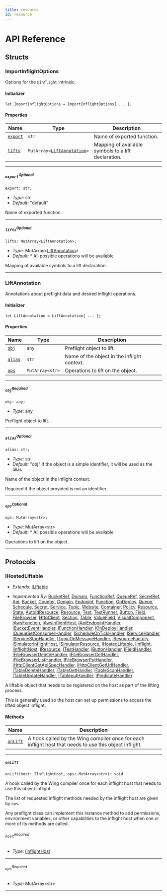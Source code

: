 ```yaml
---
title: resource
id: resource
---
```


# API Reference <a name="API Reference" id="api-reference"></a>



## Structs <a name="Structs" id="Structs"></a>

### ImportInflightOptions <a name="ImportInflightOptions" id="@winglang/sdk.std.ImportInflightOptions"></a>

Options for the `@inflight` intrinsic.

#### Initializer <a name="Initializer" id="@winglang/sdk.std.ImportInflightOptions.Initializer"></a>

```wing
let ImportInflightOptions = ImportInflightOptions{ ... };
```

#### Properties <a name="Properties" id="Properties"></a>

| **Name** | **Type** | **Description** |
| --- | --- | --- |
| <code><a href="#@winglang/sdk.std.ImportInflightOptions.property.export">export</a></code> | <code>str</code> | Name of exported function. |
| <code><a href="#@winglang/sdk.std.ImportInflightOptions.property.lifts">lifts</a></code> | <code>MutArray&lt;<a href="#@winglang/sdk.std.LiftAnnotation">LiftAnnotation</a>&gt;</code> | Mapping of available symbols to a lift declaration. |

---

##### `export`<sup>Optional</sup> <a name="export" id="@winglang/sdk.std.ImportInflightOptions.property.export"></a>

```wing
export: str;
```

- *Type:* str
- *Default:* "default"

Name of exported function.

---

##### `lifts`<sup>Optional</sup> <a name="lifts" id="@winglang/sdk.std.ImportInflightOptions.property.lifts"></a>

```wing
lifts: MutArray<LiftAnnotation>;
```

- *Type:* MutArray&lt;<a href="#@winglang/sdk.std.LiftAnnotation">LiftAnnotation</a>&gt;
- *Default:* * All possible operations will be available

Mapping of available symbols to a lift declaration.

---

### LiftAnnotation <a name="LiftAnnotation" id="@winglang/sdk.std.LiftAnnotation"></a>

Annotations about preflight data and desired inflight operations.

#### Initializer <a name="Initializer" id="@winglang/sdk.std.LiftAnnotation.Initializer"></a>

```wing
let LiftAnnotation = LiftAnnotation{ ... };
```

#### Properties <a name="Properties" id="Properties"></a>

| **Name** | **Type** | **Description** |
| --- | --- | --- |
| <code><a href="#@winglang/sdk.std.LiftAnnotation.property.obj">obj</a></code> | <code>any</code> | Preflight object to lift. |
| <code><a href="#@winglang/sdk.std.LiftAnnotation.property.alias">alias</a></code> | <code>str</code> | Name of the object in the inflight context. |
| <code><a href="#@winglang/sdk.std.LiftAnnotation.property.ops">ops</a></code> | <code>MutArray&lt;str&gt;</code> | Operations to lift on the object. |

---

##### `obj`<sup>Required</sup> <a name="obj" id="@winglang/sdk.std.LiftAnnotation.property.obj"></a>

```wing
obj: any;
```

- *Type:* any

Preflight object to lift.

---

##### `alias`<sup>Optional</sup> <a name="alias" id="@winglang/sdk.std.LiftAnnotation.property.alias"></a>

```wing
alias: str;
```

- *Type:* str
- *Default:* "obj" If the object is a simple identifier, it will be used as the alias

Name of the object in the inflight context.

Required if the object provided is not an identifier.

---

##### `ops`<sup>Optional</sup> <a name="ops" id="@winglang/sdk.std.LiftAnnotation.property.ops"></a>

```wing
ops: MutArray<str>;
```

- *Type:* MutArray&lt;str&gt;
- *Default:* * All possible operations will be available

Operations to lift on the object.

---

## Protocols <a name="Protocols" id="Protocols"></a>

### IHostedLiftable <a name="IHostedLiftable" id="@winglang/sdk.std.IHostedLiftable"></a>

- *Extends:* <a href="#@winglang/sdk.std.ILiftable">ILiftable</a>

- *Implemented By:* <a href="#@winglang/sdk.aws.BucketRef">BucketRef</a>, <a href="#@winglang/sdk.aws.Domain">Domain</a>, <a href="#@winglang/sdk.aws.FunctionRef">FunctionRef</a>, <a href="#@winglang/sdk.aws.QueueRef">QueueRef</a>, <a href="#@winglang/sdk.aws.SecretRef">SecretRef</a>, <a href="#@winglang/sdk.cloud.Api">Api</a>, <a href="#@winglang/sdk.cloud.Bucket">Bucket</a>, <a href="#@winglang/sdk.cloud.Counter">Counter</a>, <a href="#@winglang/sdk.cloud.Domain">Domain</a>, <a href="#@winglang/sdk.cloud.Endpoint">Endpoint</a>, <a href="#@winglang/sdk.cloud.Function">Function</a>, <a href="#@winglang/sdk.cloud.OnDeploy">OnDeploy</a>, <a href="#@winglang/sdk.cloud.Queue">Queue</a>, <a href="#@winglang/sdk.cloud.Schedule">Schedule</a>, <a href="#@winglang/sdk.cloud.Secret">Secret</a>, <a href="#@winglang/sdk.cloud.Service">Service</a>, <a href="#@winglang/sdk.cloud.Topic">Topic</a>, <a href="#@winglang/sdk.cloud.Website">Website</a>, <a href="#@winglang/sdk.sim.Container">Container</a>, <a href="#@winglang/sdk.sim.Policy">Policy</a>, <a href="#@winglang/sdk.sim.Resource">Resource</a>, <a href="#@winglang/sdk.sim.State">State</a>, <a href="#@winglang/sdk.std.AutoIdResource">AutoIdResource</a>, <a href="#@winglang/sdk.std.Resource">Resource</a>, <a href="#@winglang/sdk.std.Test">Test</a>, <a href="#@winglang/sdk.std.TestRunner">TestRunner</a>, <a href="#@winglang/sdk.ui.Button">Button</a>, <a href="#@winglang/sdk.ui.Field">Field</a>, <a href="#@winglang/sdk.ui.FileBrowser">FileBrowser</a>, <a href="#@winglang/sdk.ui.HttpClient">HttpClient</a>, <a href="#@winglang/sdk.ui.Section">Section</a>, <a href="#@winglang/sdk.ui.Table">Table</a>, <a href="#@winglang/sdk.ui.ValueField">ValueField</a>, <a href="#@winglang/sdk.ui.VisualComponent">VisualComponent</a>, <a href="#@winglang/sdk.aws.IAwsFunction">IAwsFunction</a>, <a href="#@winglang/sdk.aws.IAwsInflightHost">IAwsInflightHost</a>, <a href="#@winglang/sdk.cloud.IApiEndpointHandler">IApiEndpointHandler</a>, <a href="#@winglang/sdk.cloud.IBucketEventHandler">IBucketEventHandler</a>, <a href="#@winglang/sdk.cloud.IFunctionHandler">IFunctionHandler</a>, <a href="#@winglang/sdk.cloud.IOnDeployHandler">IOnDeployHandler</a>, <a href="#@winglang/sdk.cloud.IQueueSetConsumerHandler">IQueueSetConsumerHandler</a>, <a href="#@winglang/sdk.cloud.IScheduleOnTickHandler">IScheduleOnTickHandler</a>, <a href="#@winglang/sdk.cloud.IServiceHandler">IServiceHandler</a>, <a href="#@winglang/sdk.cloud.IServiceStopHandler">IServiceStopHandler</a>, <a href="#@winglang/sdk.cloud.ITopicOnMessageHandler">ITopicOnMessageHandler</a>, <a href="#@winglang/sdk.sim.IResourceFactory">IResourceFactory</a>, <a href="#@winglang/sdk.sim.ISimulatorInflightHost">ISimulatorInflightHost</a>, <a href="#@winglang/sdk.sim.ISimulatorResource">ISimulatorResource</a>, <a href="#@winglang/sdk.std.IHostedLiftable">IHostedLiftable</a>, <a href="#@winglang/sdk.std.IInflight">IInflight</a>, <a href="#@winglang/sdk.std.IInflightHost">IInflightHost</a>, <a href="#@winglang/sdk.std.IResource">IResource</a>, <a href="#@winglang/sdk.std.ITestHandler">ITestHandler</a>, <a href="#@winglang/sdk.ui.IButtonHandler">IButtonHandler</a>, <a href="#@winglang/sdk.ui.IFieldHandler">IFieldHandler</a>, <a href="#@winglang/sdk.ui.IFileBrowserDeleteHandler">IFileBrowserDeleteHandler</a>, <a href="#@winglang/sdk.ui.IFileBrowserGetHandler">IFileBrowserGetHandler</a>, <a href="#@winglang/sdk.ui.IFileBrowserListHandler">IFileBrowserListHandler</a>, <a href="#@winglang/sdk.ui.IFileBrowserPutHandler">IFileBrowserPutHandler</a>, <a href="#@winglang/sdk.ui.IHttpClientGetApiSpecHandler">IHttpClientGetApiSpecHandler</a>, <a href="#@winglang/sdk.ui.IHttpClientGetUrlHandler">IHttpClientGetUrlHandler</a>, <a href="#@winglang/sdk.ui.ITableDeleteHandler">ITableDeleteHandler</a>, <a href="#@winglang/sdk.ui.ITableGetHandler">ITableGetHandler</a>, <a href="#@winglang/sdk.ui.ITableScanHandler">ITableScanHandler</a>, <a href="#@winglang/sdk.ui.ITableUpdateHandler">ITableUpdateHandler</a>, <a href="#@winglang/sdk.ui.ITableputHandler">ITableputHandler</a>, <a href="#@winglang/sdk.util.IPredicateHandler">IPredicateHandler</a>

A liftable object that needs to be registered on the host as part of the lifting process.

This is generally used so the host can set up permissions
to access the lifted object inflight.

#### Methods <a name="Methods" id="Methods"></a>

| **Name** | **Description** |
| --- | --- |
| <code><a href="#@winglang/sdk.std.IHostedLiftable.onLift">onLift</a></code> | A hook called by the Wing compiler once for each inflight host that needs to use this object inflight. |

---

##### `onLift` <a name="onLift" id="@winglang/sdk.std.IHostedLiftable.onLift"></a>

```wing
onLift(host: IInflightHost, ops: MutArray<str>): void
```

A hook called by the Wing compiler once for each inflight host that needs to use this object inflight.

The list of requested inflight methods
needed by the inflight host are given by `ops`.

Any preflight class can implement this instance method to add permissions,
environment variables, or other capabilities to the inflight host when
one or more of its methods are called.

###### `host`<sup>Required</sup> <a name="host" id="@winglang/sdk.std.IHostedLiftable.onLift.parameter.host"></a>

- *Type:* <a href="#@winglang/sdk.std.IInflightHost">IInflightHost</a>

---

###### `ops`<sup>Required</sup> <a name="ops" id="@winglang/sdk.std.IHostedLiftable.onLift.parameter.ops"></a>

- *Type:* MutArray&lt;str&gt;

---



